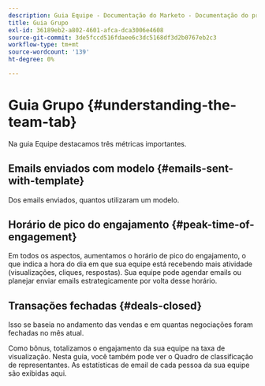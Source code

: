 ```yaml
---
description: Guia Equipe - Documentação do Marketo - Documentação do produto
title: Guia Grupo
exl-id: 36189eb2-a802-4601-afca-dca3006e4608
source-git-commit: 3de5fccd516fdaee6c3dc5168df3d2b0767eb2c3
workflow-type: tm+mt
source-wordcount: '139'
ht-degree: 0%

---
```


# Guia Grupo {#understanding-the-team-tab}

Na guia Equipe destacamos três métricas importantes.

## Emails enviados com modelo {#emails-sent-with-template}

Dos emails enviados, quantos utilizaram um modelo.

## Horário de pico do engajamento {#peak-time-of-engagement}

Em todos os aspectos, aumentamos o horário de pico do engajamento, o que indica a hora do dia em que sua equipe está recebendo mais atividade (visualizações, cliques, respostas). Sua equipe pode agendar emails ou planejar enviar emails estrategicamente por volta desse horário.

## Transações fechadas {#deals-closed}

Isso se baseia no andamento das vendas e em quantas negociações foram fechadas no mês atual.

Como bônus, totalizamos o engajamento da sua equipe na taxa de visualização. Nesta guia, você também pode ver o Quadro de classificação de representantes. As estatísticas de email de cada pessoa da sua equipe são exibidas aqui.
